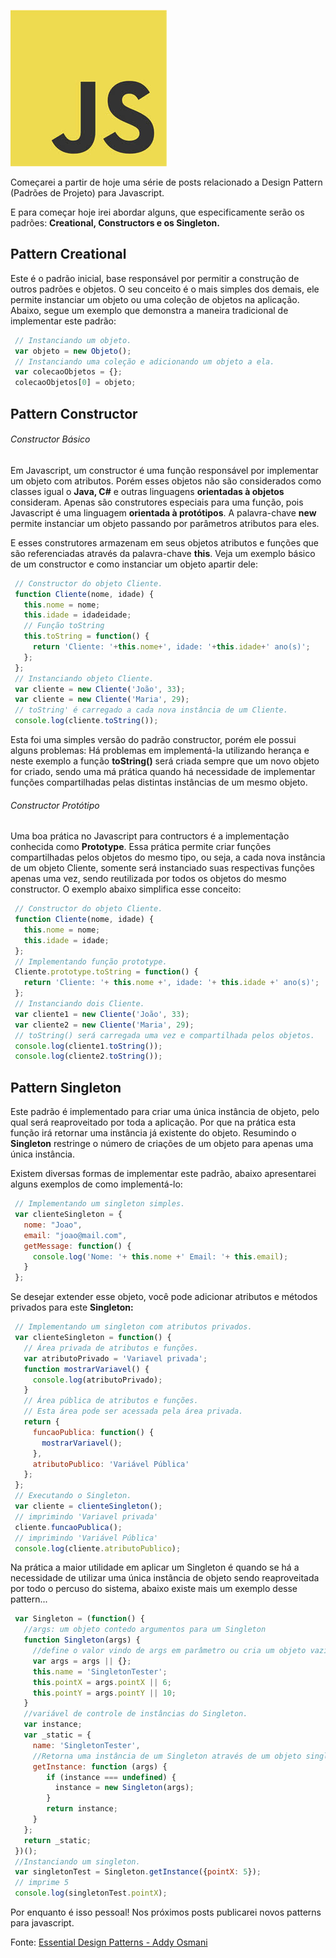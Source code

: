 ![Javascript Desing Pattenrs](../images/javascript-logo.jpg "Javascript Desing Pattenrs")

Começarei a partir de hoje uma série de posts relacionado a Design Pattern (Padrões de Projeto) para Javascript.

E para começar hoje irei abordar alguns, que especificamente serão os padrões: **Creational, Constructors e os Singleton.**

## Pattern Creational

Este é o padrão inicial, base responsável por permitir a construção de outros padrões e objetos. O seu conceito é o mais simples dos demais, ele permite instanciar um objeto ou uma coleção de objetos na aplicação. Abaixo, segue um exemplo que demonstra a maneira tradicional de implementar este padrão:

``` javascript
 // Instanciando um objeto.
 var objeto = new Objeto();
 // Instanciando uma coleção e adicionando um objeto a ela.
 var colecaoObjetos = {};
 colecaoObjetos[0] = objeto;
``` 

## Pattern Constructor

###### Constructor Básico

Em Javascript, um constructor é uma função responsável por implementar um objeto com atributos. Porém esses objetos não são considerados como classes igual o **Java, C#** e outras linguagens **orientadas à objetos** consideram. Apenas são construtores especiais para uma função, pois Javascript é uma linguagem **orientada à protótipos**. A palavra-chave **new** permite instanciar um objeto passando por parâmetros atributos para eles.

E esses construtores armazenam em seus objetos atributos e funções que são referenciadas através da palavra-chave **this**. Veja um exemplo básico de um constructor e como instanciar um objeto apartir dele:

``` javascript
 // Constructor do objeto Cliente.
 function Cliente(nome, idade) {
   this.nome = nome;
   this.idade = idadeidade;
   // Função toString
   this.toString = function() {
     return 'Cliente: '+this.nome+', idade: '+this.idade+' ano(s)';
   };
 };
 // Instanciando objeto Cliente.
 var cliente = new Cliente('João', 33);
 var cliente = new Cliente('Maria', 29);
 // toString' é carregado a cada nova instância de um Cliente.
 console.log(cliente.toString());
``` 

Esta foi uma simples versão do padrão constructor, porém ele possui alguns problemas: Há problemas em implementá-la utilizando herança e neste exemplo a função **toString()** será criada sempre que um novo objeto for criado, sendo uma má prática quando há necessidade de implementar funções compartilhadas pelas distintas instâncias de um mesmo objeto.

###### Constructor Protótipo

Uma boa prática no Javascript para contructors é a implementação conhecida como **Prototype**. Essa prática permite criar funções compartilhadas pelos objetos do mesmo tipo, ou seja, a cada nova instância de um objeto Cliente, somente será instanciado suas respectivas funções apenas uma vez, sendo reutilizada por todos os objetos do mesmo constructor. O exemplo abaixo simplifica esse conceito:

``` javascript
 // Constructor do objeto Cliente.
 function Cliente(nome, idade) {
   this.nome = nome;
   this.idade = idade;
 };
 // Implementando função prototype.
 Cliente.prototype.toString = function() {
   return 'Cliente: '+ this.nome +', idade: '+ this.idade +' ano(s)';
 };
 // Instanciando dois Cliente.
 var cliente1 = new Cliente('João', 33);
 var cliente2 = new Cliente('Maria', 29);
 // toString() será carregada uma vez e compartilhada pelos objetos.
 console.log(cliente1.toString());
 console.log(cliente2.toString());
``` 

## Pattern Singleton

Este padrão é implementado para criar uma única instância de objeto, pelo qual será reaproveitado por toda a aplicação. Por que na prática esta função irá retornar uma instância já existente do objeto. Resumindo o **Singleton** restringe o número de criações de um objeto para apenas uma única instância.

Existem diversas formas de implementar este padrão, abaixo apresentarei alguns exemplos de como implementá-lo:

``` javascript
 // Implementando um singleton simples.
 var clienteSingleton = {
   nome: "Joao",
   email: "joao@mail.com",
   getMessage: function() {
     console.log('Nome: '+ this.nome +' Email: '+ this.email);
   }
 };
``` 

Se desejar extender esse objeto, você pode adicionar atributos e métodos privados para este **Singleton:**

``` javascript
 // Implementando um singleton com atributos privados.
 var clienteSingleton = function() {
   // Área privada de atributos e funções.
   var atributoPrivado = 'Variavel privada';
   function mostrarVariavel() {
     console.log(atributoPrivado);
   }
   // Área pública de atributos e funções.
   // Esta área pode ser acessada pela área privada.
   return {
     funcaoPublica: function() {
       mostrarVariavel();
     },
     atributoPublico: 'Variável Pública'
   };
 };
 // Executando o Singleton.
 var cliente = clienteSingleton();
 // imprimindo 'Variavel privada'
 cliente.funcaoPublica();
 // imprimindo 'Variável Pública'
 console.log(cliente.atributoPublico);
``` 

Na prática a maior utilidade em aplicar um Singleton é quando se há a necessidade de utilizar uma única instância de objeto sendo reaproveitada por todo o percuso do sistema, abaixo existe mais um exemplo desse pattern...

``` javascript
 var Singleton = (function() {
   //args: um objeto contedo argumentos para um Singleton
   function Singleton(args) {
     //define o valor vindo de args em parâmetro ou cria um objeto vazio.
     var args = args || {};
     this.name = 'SingletonTester';
     this.pointX = args.pointX || 6;
     this.pointY = args.pointY || 10;
   }
   //variável de controle de instâncias do Singleton.
   var instance;
   var _static = {
     name: 'SingletonTester',
     //Retorna uma instância de um Singleton através de um objeto singleton da variável args.
     getInstance: function (args) {
        if (instance === undefined) {
          instance = new Singleton(args);
        }
        return instance;
     }
   };
   return _static;
 })();
 //Instanciando um singleton.
 var singletonTest = Singleton.getInstance({pointX: 5});
 // imprime 5
 console.log(singletonTest.pointX);
``` 

Por enquanto é isso pessoal! Nos próximos posts publicarei novos patterns para javascript.

Fonte: [Essential Design Patterns - Addy Osmani](http://www.addyosmani.com/resources/essentialjsdesignpatterns/book/ "Essetial Design Patterns - Addy Osmani")